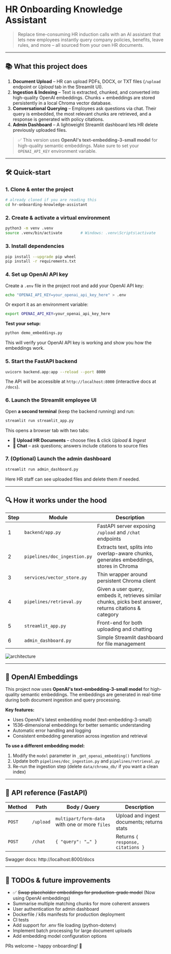 # HR Onboarding Knowledge Assistant

> Replace time-consuming HR induction calls with an AI assistant that lets new employees instantly query company policies, benefits, leave rules, and more – all sourced from your own HR documents.

---

## 📚 What this project does

1. **Document Upload** – HR can upload PDFs, DOCX, or TXT files (`/upload` endpoint or *Upload* tab in the Streamlit UI).
2. **Ingestion & Indexing** – Text is extracted, chunked, and converted into high-quality OpenAI embeddings. Chunks + embeddings are stored persistently in a local Chroma vector database.
3. **Conversational Querying** – Employees ask questions via chat. Their query is embedded, the most relevant chunks are retrieved, and a response is generated with policy citations.
4. **Admin Dashboard** – A lightweight Streamlit dashboard lets HR delete previously uploaded files.

> ✅  This version uses **OpenAI's text-embedding-3-small model** for high-quality semantic embeddings. Make sure to set your `OPENAI_API_KEY` environment variable.

---

## 🛠️  Quick-start

### 1. Clone & enter the project

```bash
# already cloned if you are reading this
cd hr-onboarding-knowledge-assistant
```

### 2. Create & activate a virtual environment

```bash
python3 -m venv .venv
source .venv/bin/activate        # Windows: .venv\Scripts\activate
```

### 3. Install dependencies

```bash
pip install --upgrade pip wheel
pip install -r requirements.txt
```

### 4. Set up OpenAI API key

Create a `.env` file in the project root and add your OpenAI API key:

```bash
echo "OPENAI_API_KEY=your_openai_api_key_here" > .env
```

Or export it as an environment variable:

```bash
export OPENAI_API_KEY=your_openai_api_key_here
```

**Test your setup:**
```bash
python demo_embeddings.py
```
This will verify your OpenAI API key is working and show you how the embeddings work.

### 5. Start the FastAPI backend

```bash
uvicorn backend.app:app --reload --port 8000
```
The API will be accessible at `http://localhost:8000` (interactive docs at `/docs`).

### 6. Launch the Streamlit employee UI

Open **a second terminal** (keep the backend running) and run:

```bash
streamlit run streamlit_app.py
```
This opens a browser tab with two tabs:
* **📄 Upload HR Documents** – choose files & click *Upload & Ingest*
* **💬 Chat** – ask questions; answers include citations to source files

### 7. (Optional) Launch the admin dashboard

```bash
streamlit run admin_dashboard.py
```
Here HR staff can see uploaded files and delete them if needed.

---

## 🔍  How it works under the hood

| Step | Module | Description |
|------|--------|-------------|
| 1 | `backend/app.py` | FastAPI server exposing `/upload` and `/chat` endpoints |
| 2 | `pipelines/doc_ingestion.py` | Extracts text, splits into overlap-aware chunks, generates embeddings, stores in Chroma |
| 3 | `services/vector_store.py` | Thin wrapper around persistent Chroma client |
| 4 | `pipelines/retrieval.py` | Given a user query, embeds it, retrieves similar chunks, picks best answer, returns citations & category |
| 5 | `streamlit_app.py` | Front-end for both uploading and chatting |
| 6 | `admin_dashboard.py` | Simple Streamlit dashboard for file management |

![architecture](https://gist.githubusercontent.com/your-name/placeholder-diagram/raw/architecture.png)

---

## 🧩  OpenAI Embeddings

This project now uses **OpenAI's text-embedding-3-small model** for high-quality semantic embeddings. The embeddings are generated in real-time during both document ingestion and query processing.

**Key features:**
- Uses OpenAI's latest embedding model (text-embedding-3-small)
- 1536-dimensional embeddings for better semantic understanding
- Automatic error handling and logging
- Consistent embedding generation across ingestion and retrieval

**To use a different embedding model:**
1. Modify the `model` parameter in `_get_openai_embedding()` functions
2. Update both `pipelines/doc_ingestion.py` and `pipelines/retrieval.py`
3. Re-run the ingestion step (delete `data/chroma_db/` if you want a clean index)

---

## 🚦  API reference (FastAPI)

| Method | Path | Body / Query | Description |
|--------|------|-------------|-------------|
| `POST` | `/upload` | `multipart/form-data` with one or more `files` | Upload and ingest documents; returns stats |
| `POST` | `/chat` | `{ "query": "…" }` | Returns `{ response, citations }` |

Swagger docs: http://localhost:8000/docs

---

## 📝  TODOs & future improvements

- ✅ ~~Swap placeholder embeddings for production-grade model~~ (Now using OpenAI embeddings)
- Summarise multiple matching chunks for more coherent answers
- User authentication for admin dashboard
- Dockerfile / k8s manifests for production deployment
- CI tests
- Add support for .env file loading (python-dotenv)
- Implement batch processing for large document uploads
- Add embedding model configuration options

PRs welcome – happy onboarding! 🎉 